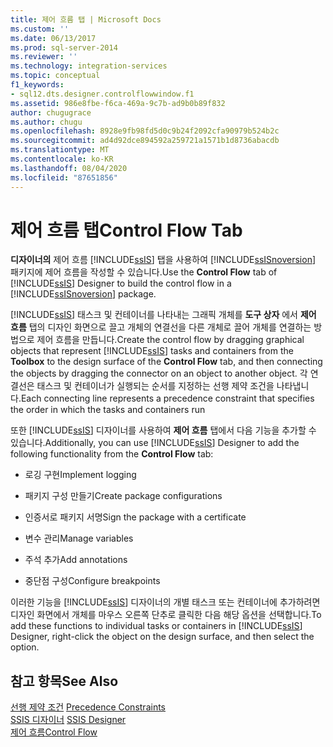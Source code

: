 ```yaml
---
title: 제어 흐름 탭 | Microsoft Docs
ms.custom: ''
ms.date: 06/13/2017
ms.prod: sql-server-2014
ms.reviewer: ''
ms.technology: integration-services
ms.topic: conceptual
f1_keywords:
- sql12.dts.designer.controlflowwindow.f1
ms.assetid: 986e8fbe-f6ca-469a-9c7b-ad9b0b89f832
author: chugugrace
ms.author: chugu
ms.openlocfilehash: 8928e9fb98fd5d0c9b24f2092cfa90979b524b2c
ms.sourcegitcommit: ad4d92dce894592a259721a1571b1d8736abacdb
ms.translationtype: MT
ms.contentlocale: ko-KR
ms.lasthandoff: 08/04/2020
ms.locfileid: "87651856"
---
```

# <a name="control-flow-tab"></a><span data-ttu-id="14308-102">제어 흐름 탭</span><span class="sxs-lookup"><span data-stu-id="14308-102">Control Flow Tab</span></span>
  <span data-ttu-id="14308-103">**디자이너의** 제어 흐름 [!INCLUDE[ssIS](../includes/ssis-md.md)] 탭을 사용하여 [!INCLUDE[ssISnoversion](../includes/ssisnoversion-md.md)] 패키지에 제어 흐름을 작성할 수 있습니다.</span><span class="sxs-lookup"><span data-stu-id="14308-103">Use the **Control Flow** tab of [!INCLUDE[ssIS](../includes/ssis-md.md)] Designer to build the control flow in a [!INCLUDE[ssISnoversion](../includes/ssisnoversion-md.md)] package.</span></span>  
  
 <span data-ttu-id="14308-104">[!INCLUDE[ssIS](../includes/ssis-md.md)] 태스크 및 컨테이너를 나타내는 그래픽 개체를 **도구 상자** 에서 **제어 흐름** 탭의 디자인 화면으로 끌고 개체의 연결선을 다른 개체로 끌어 개체를 연결하는 방법으로 제어 흐름을 만듭니다.</span><span class="sxs-lookup"><span data-stu-id="14308-104">Create the control flow by dragging graphical objects that represent [!INCLUDE[ssIS](../includes/ssis-md.md)] tasks and containers from the **Toolbox** to the design surface of the **Control Flow** tab, and then connecting the objects by dragging the connector on an object to another object.</span></span> <span data-ttu-id="14308-105">각 연결선은 태스크 및 컨테이너가 실행되는 순서를 지정하는 선행 제약 조건을 나타냅니다.</span><span class="sxs-lookup"><span data-stu-id="14308-105">Each connecting line represents a precedence constraint that specifies the order in which the tasks and containers run</span></span>  
  
 <span data-ttu-id="14308-106">또한 [!INCLUDE[ssIS](../includes/ssis-md.md)] 디자이너를 사용하여 **제어 흐름** 탭에서 다음 기능을 추가할 수 있습니다.</span><span class="sxs-lookup"><span data-stu-id="14308-106">Additionally, you can use [!INCLUDE[ssIS](../includes/ssis-md.md)] Designer to add the following functionality from the **Control Flow** tab:</span></span>  
  
-   <span data-ttu-id="14308-107">로깅 구현</span><span class="sxs-lookup"><span data-stu-id="14308-107">Implement logging</span></span>  
  
-   <span data-ttu-id="14308-108">패키지 구성 만들기</span><span class="sxs-lookup"><span data-stu-id="14308-108">Create package configurations</span></span>  
  
-   <span data-ttu-id="14308-109">인증서로 패키지 서명</span><span class="sxs-lookup"><span data-stu-id="14308-109">Sign the package with a certificate</span></span>  
  
-   <span data-ttu-id="14308-110">변수 관리</span><span class="sxs-lookup"><span data-stu-id="14308-110">Manage variables</span></span>  
  
-   <span data-ttu-id="14308-111">주석 추가</span><span class="sxs-lookup"><span data-stu-id="14308-111">Add annotations</span></span>  
  
-   <span data-ttu-id="14308-112">중단점 구성</span><span class="sxs-lookup"><span data-stu-id="14308-112">Configure breakpoints</span></span>  
  
 <span data-ttu-id="14308-113">이러한 기능을 [!INCLUDE[ssIS](../includes/ssis-md.md)] 디자이너의 개별 태스크 또는 컨테이너에 추가하려면 디자인 화면에서 개체를 마우스 오른쪽 단추로 클릭한 다음 해당 옵션을 선택합니다.</span><span class="sxs-lookup"><span data-stu-id="14308-113">To add these functions to individual tasks or containers in [!INCLUDE[ssIS](../includes/ssis-md.md)] Designer, right-click the object on the design surface, and then select the option.</span></span>  
  
## <a name="see-also"></a><span data-ttu-id="14308-114">참고 항목</span><span class="sxs-lookup"><span data-stu-id="14308-114">See Also</span></span>  
 <span data-ttu-id="14308-115">[선행 제약 조건](control-flow/precedence-constraints.md) </span><span class="sxs-lookup"><span data-stu-id="14308-115">[Precedence Constraints](control-flow/precedence-constraints.md) </span></span>  
 <span data-ttu-id="14308-116">[SSIS 디자이너](ssis-designer.md) </span><span class="sxs-lookup"><span data-stu-id="14308-116">[SSIS Designer](ssis-designer.md) </span></span>  
 [<span data-ttu-id="14308-117">제어 흐름</span><span class="sxs-lookup"><span data-stu-id="14308-117">Control Flow</span></span>](control-flow/control-flow.md)  
  
  
